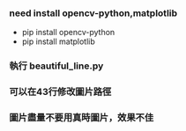 ### need install opencv-python,matplotlib
- pip install opencv-python
- pip install matplotlib
### 執行 beautiful_line.py
### 可以在43行修改圖片路徑
### 圖片盡量不要用真時圖片，效果不佳